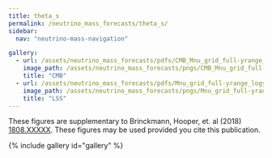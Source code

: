 ```yaml
---
title: theta_s
permalink: /neutrino_mass_forecasts/theta_s/
sidebar:
  nav: "neutrino-mass-navigation"

gallery:
  - url: /assets/neutrino_mass_forecasts/pdfs/CMB_Mnu_grid_full-yrange_logy_theta_s.pdf
    image_path: /assets/neutrino_mass_forecasts/pngs/CMB_Mnu_grid_full-yrange_logy_theta_s.png
    title: "CMB"
  - url: /assets/neutrino_mass_forecasts/pdfs/Mnu_grid_full-yrange_logy_theta_s.pdf
    image_path: /assets/neutrino_mass_forecasts/pngs/Mnu_grid_full-yrange_logy_theta_s.png
    title: "LSS"
---
```

These figures are supplementary to Brinckmann, Hooper, et. al (2018) [1808.XXXXX](https://arxiv.org/abs/1808.XXXXX). These figures may be used provided you cite this publication.

{% include gallery id="gallery" %}
